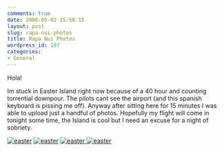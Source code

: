 ```yaml
---
comments: true
date: 2006-05-02 15:58:15
layout: post
slug: rapa-nui-photos
title: Rapa Nui Photos
wordpress_id: 107
categories:
- General
---
```


Hola!

Im stuck in Easter Island right now because of a 40 hour and counting torrential downpour. The pilots cant see the airport (and this spanish keyboard is pissing me off). Anyway after sitting here for 15 minutes I was able to upload just a handful of photos. 
Hopefully my flight will come in tonight some time, the Island is cool but I need an excuse for a night of sobriety. 




[![easter](http://www.isystech.net/images/easter_island/two.jpg)](http://www.isystech.net/images/easter_island/HPIM1291.JPG)
[![easter](http://www.isystech.net/images/easter_island/three.jpg)](http://www.isystech.net/images/easter_island/HPIM1293.JPG)
[![easter](http://www.isystech.net/images/easter_island/four.jpg)
](http://www.isystech.net/images/easter_island/HPIM1310.JPG)[![easter](http://www.isystech.net/images/easter_island/five.jpg)](http://www.isystech.net/images/easter_island/HPIM1338.JPG)




